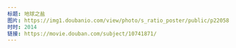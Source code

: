 ```yaml
---
标题: 地球之盐
图片: https://img1.doubanio.com/view/photo/s_ratio_poster/public/p2205830188.jpg
时时: 2014
链接: https://movie.douban.com/subject/10741871/
---
```

